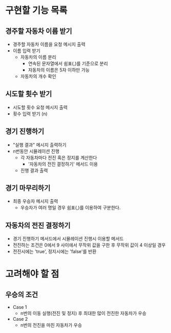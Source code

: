 # 구현할 기능 목록
## 경주할 자동차 이름 받기
- 경주할 자동차 이름을 요청 메시지 출력
- 이름 입력 받기
  - 자동차의 이름 분리
    - 연속된 문자열에서 쉼표(,)를 기준으로 분리
    - 자동차의 이름은 5자 이하만 가능
  - 자동차의 개수 확인

## 시도할 횟수 받기
- 시도할 횟수 요청 메시지 출력
- 횟수 입력 받기 (n)

## 경기 진행하기
- "실행 결과" 메시지 출력하기
- n번동안 시뮬레이션 진행
  - 각 자동차마다 전진 혹은 정지를 계산한다
    - '자동차의 전진 결정하기' 메서드 이용
  - 진행 결과 출력

## 경기 마무리하기
- 최종 우승자 메시지 출력
  - 우승자가 여러 명일 경우 쉼표(,)를 이용하여 구분한다.

## 자동차의 전진 결정하기
- 경기 진행하기 메서드에서 시뮬레이션 진행시 이용할 메서드
- 전진하는 조건은 0에서 9 사이에서 무작위 값을 구한 후 무작위 값이 4 이상일 경우
- 전진시에는 'true', 정지시에는 'false'를 반환


# 고려해야 할 점

## 우승의 조건
- Case 1
  - n번의 이동 실행(전진 및 정지) 후 최대한 많이 전진한 자동차가 우승
- Case 2
  - n번의 전진을 마친 자동차가 우승
